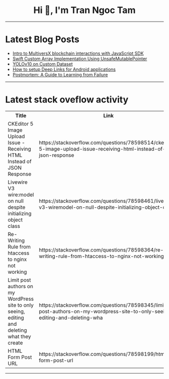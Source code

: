 <h1 align="center">Hi 👋, I'm Tran Ngoc Tam</h1>

---

# Latest Blog Posts 
<!-- BLOG-POST-LIST:START -->
- [Intro to MultiversX blockchain interactions with JavaScript SDK](https://dev.to/julian-io/intro-to-multiversx-blockchain-interactions-with-javascript-sdk-1hc0)
- [Swift Custom Array Implementation Using UnsafeMutablePointer](https://dev.to/binoy123/swift-custom-array-implementation-using-unsafemutablepointer-fl5)
- [YOLOv10 on Custom Dataset](https://dev.to/wydoinn/yolov10-on-custom-dataset-4dld)
- [How to setup Deep Links for Android applications](https://dev.to/rmmgc/how-to-setup-deep-links-for-android-applications-509e)
- [Postmortem: A Guide to Learning from Failure](https://dev.to/ferdi_code/postmortem-a-guide-to-learning-from-failure-1bbm)
<!-- BLOG-POST-LIST:END -->

---

# Latest stack oveflow activity
<table>
  <tr><th>Title</th><th>Link</th></tr>
  <!-- STACKOVERFLOW:START --><tr><td>CKEditor 5 Image Upload Issue - Receiving HTML Instead of JSON Response</td><td>https://stackoverflow.com/questions/78598514/ckeditor-5-image-upload-issue-receiving-html-instead-of-json-response</td></tr><tr><td>Livewire V3 wire:model on null despite initializing object class</td><td>https://stackoverflow.com/questions/78598461/livewire-v3-wiremodel-on-null-despite-initializing-object-class</td></tr><tr><td>Re-Writing Rule from htaccess to nginx not working</td><td>https://stackoverflow.com/questions/78598364/re-writing-rule-from-htaccess-to-nginx-not-working</td></tr><tr><td>Limit post authors on my WordPress site to only seeing, editing and deleting what they create</td><td>https://stackoverflow.com/questions/78598345/limit-post-authors-on-my-wordpress-site-to-only-seeing-editing-and-deleting-wha</td></tr><tr><td>HTML Form Post URL</td><td>https://stackoverflow.com/questions/78598199/html-form-post-url</td></tr><!-- STACKOVERFLOW:END -->
</table>

---



